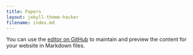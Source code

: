 ```yaml
---
title: Papers
layout: jekyll-theme-hacker
filename: index.md
---
```


You can use the [editor on GitHub](https://github.com/SuhiG/Entangled-Rasengan/edit/gh-pages/index.md) to maintain and preview the content for your website in Markdown files.

